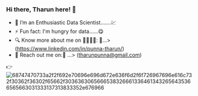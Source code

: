 ### Hi there, Tharun here! 👋

- 🔭 I’m an Enthusiastic Data Scientist.......💹
- ⚡ Fun fact: I'm hungry for data......😋
- 🔍 Know more about me on 🫱🏼‍🫲🏼: 🔗...> (https://www.linkedin.com/in/punna-tharun/)
- 📧 Reach out me on:📧 ...> (tharunpunna@gmail.com)

👉![68747470733a2f2f692e70696e696d672e636f6d2f6f726967696e616c732f30362f36302f65662f30363630656665383266613364613432656435366565663031333137313833352e676966](https://user-images.githubusercontent.com/112575126/232459902-f157b5a2-8f3f-47f7-b485-c36f9d9b3106.gif)
